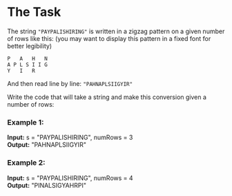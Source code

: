 # The Task

The string `"PAYPALISHIRING"` is written in a zigzag pattern on a given number of rows like this: (you may want to display this pattern in a fixed font for better legibility)

```text
P   A   H   N
A P L S I I G
Y   I   R
```

And then read line by line: `"PAHNAPLSIIGYIR"`

Write the code that will take a string and make this conversion given a number of rows:

### Example 1:
**Input:** s = "PAYPALISHIRING", numRows = 3  
**Output:** "PAHNAPLSIIGYIR"

### Example 2:
**Input:** s = "PAYPALISHIRING", numRows = 4  
**Output:** "PINALSIGYAHRPI"
